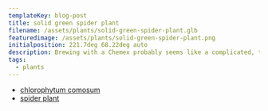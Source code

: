 ```yaml
---
templateKey: blog-post
title: solid green spider plant
filename: /assets/plants/solid-green-spider-plant.glb
featuredimage: /assets/plants/solid-green-spider-plant.png
initialposition: 221.7deg 68.22deg auto
description: Brewing with a Chemex probably seems like a complicated, time-consuming ordeal, but once you get used to the process, it becomes a soothing ritual that's worth the effort every time.
tags:
  - plants
---
```

- [chlorophytum comosum](https://en.wikipedia.org/wiki/Chlorophytum_comosum)
- [spider plant](https://www.thespruce.com/spider-plants-chlorophytum-definition-1902773)